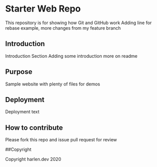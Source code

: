 # Starter Web Repo

This repository is for showing how Git and GitHub work
Adding line for rebase example, more changes from my feature branch


## Introduction

Introduction Section
Adding some introduction more on readme

## Purpose

Sample website with plenty of files for demos

## Deployment

Deployment text

## How to contribute

Please fork this repo and issue pull request for review


##Copyright

Copyright harlen.dev 2020